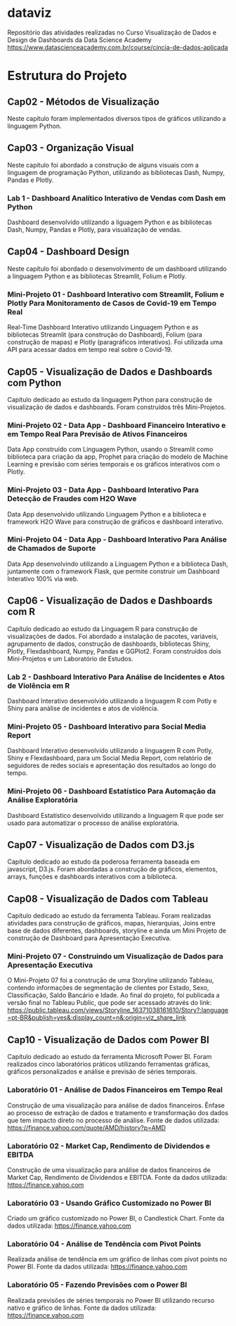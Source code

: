 # dataviz
Repositório das atividades realizadas no Curso Visualização de Dados e Design de Dashboards da Data Science Academy
https://www.datascienceacademy.com.br/course/cincia-de-dados-aplicada


# Estrutura do Projeto

## Cap02 - Métodos de Visualização
Neste capítulo foram implementados diversos tipos de gráficos utilizando a linguagem Python.

## Cap03 - Organização Visual
Neste capítulo foi abordado a construção de alguns visuais com a linguagem de programação Python, utilizando as bibliotecas Dash, Numpy, Pandas e Plotly.

### Lab 1 - Dashboard Analítico Interativo de Vendas com Dash em Python
Dashboard desenvolvido utilizando a liguagem Python e as bibliotecas Dash, Numpy, Pandas e Plotly, para visualização de vendas.

## Cap04 - Dashboard Design
Neste capítulo foi abordado o desenvolvimento de um dashboard utilizando a linguagem Python e as bibliotecas Streamlit, Folium e Plotly.

### Mini-Projeto 01 - Dashboard Interativo com Streamlit, Folium e Plotly Para Monitoramento de Casos de Covid-19 em Tempo Real
Real-Time Dashboard Interativo utilizando Linguagem  Python  e  as  bibliotecas  Streamlit  (para  construção do Dashboard), Folium (para construção de mapas) e Plotly (paragráficos interativos). Foi utilizada uma API para acessar dados em tempo real sobre o Covid-19.

## Cap05 - Visualização de Dados e Dashboards com Python
Capítulo dedicado ao estudo da linguagem Python para construção de visualização de dados e dashboards. Foram construídos três Mini-Projetos.

### Mini-Projeto 02 - Data App - Dashboard Financeiro Interativo e em Tempo Real Para Previsão de Ativos Financeiros
Data App construído com Linguagem Python, usando o Streamlit como biblioteca para criação da app, Prophet para criação do modelo de Machine Learning e previsão com séries temporais e os gráficos interativos com o Plotly.

### Mini-Projeto 03 - Data App - Dashboard Interativo Para Detecção de Fraudes com H2O Wave
Data App desenvolvido utilizando Linguagem Python e a biblioteca e framework H2O Wave para construção de gráficos e dashboard interativo.

### Mini-Projeto 04 - Data App - Dashboard Interativo Para Análise de Chamados de Suporte
Data App desenvolvindo utilizando a Linguagem Python e a biblioteca Dash, juntamente com o framework Flask, que permite construir um Dashboard Interativo 100% via web.

## Cap06 - Visualização de Dados e Dashboards com R
Capítulo dedicado ao estudo da Linguagem R para construção de visualizações de dados. Foi abordado a instalação de pacotes, variáveis, agrupamento de dados, construção de dashboards, bibliotecas Shiny, Plotly, Flexdashboard, Numpy, Pandas e GGPlot2. Foram construídos dois Mini-Projetos e um Laboratório de Estudos.

### Lab 2 - Dashboard Interativo Para Análise de Incidentes e Atos de Violência em R
Dashboard Interativo desenvolvido utilizando a linguagem R com Potly e Shiny para análise de incidentes e atos de violência.

### Mini-Projeto 05 - Dashboard Interativo para Social Media Report
Dashboard Interativo desenvolvido utilizando a linguagem R com Potly, Shiny e Flexdashboard, para um Social Media Report, com relatório de seguidores de redes sociais e apresentação dos resultados ao longo do tempo.

### Mini-Projeto 06 - Dashboard Estatístico Para Automação da Análise Exploratória
Dashboard Estatístico desenvolvido utilizando a linguagem R que pode ser usado para automatizar o processo de análise exploratória.

## Cap07 - Visualização de Dados com D3.js
Capítulo dedicado ao estudo da poderosa ferramenta baseada em javascript, D3.js. Foram abordadas a construção de gráficos, elementos, arrays, funções e dashboards interativos com a biblioteca.

## Cap08 - Visualização de Dados com Tableau
Capítulo dedicado ao estudo da ferramenta Tableau. Foram realizadas atividades para construção de gráficos, mapas, hierarquias, Joins entre base de dados diferentes, dashboards, storyline e ainda um Mini Projeto de construção de Dashboard para Apresentação Executiva.

### Mini-Projeto 07 - Construindo um Visualização de Dados para Apresentação Executiva
O Mini-Projeto 07 foi a construção de uma Storyline utilizando Tableau, contendo informações de segmentação de clientes por Estado, Sexo, Classificação, Saldo Bancário e Idade. Ao final do projeto, foi publicada a versão final no Tableau Public, que pode ser acessado através do link: https://public.tableau.com/views/Storyline_16371038161610/Story?:language=pt-BR&publish=yes&:display_count=n&:origin=viz_share_link

## Cap10 - Visualização de Dados com Power BI
Capítulo dedicado ao estudo da ferramenta Microsoft Power BI. Foram realizados cinco laboratórios práticos utilizando ferramentas gráficas, gráficos personalizados e análise e previsão de séries temporais.

### Laboratório 01 - Análise de Dados Financeiros em Tempo Real
Construção de uma visualização para análise de dados financeiros. Ênfase ao processo de extração de dados e tratamento e transformação dos dados que tem impacto direto no processo de análise.
Fonte de dados utilizada: https://finance.yahoo.com/quote/AMD/history?p=AMD

### Laboratório 02 - Market Cap, Rendimento de Dividendos e EBITDA
Construção de uma visualização para análise de dados financeiros de Market Cap, Rendimento de Dividendos e EBITDA.
Fonte da dados utilizada: https://finance.yahoo.com

### Laboratório 03 - Usando Gráfico Customizado no Power BI
Criado um gráfico customizado no Power BI, o Candlestick Chart.
Fonte da dados utilizada: https://finance.yahoo.com

### Laboratório 04 - Análise de Tendência com Pivot Points
Realizada análise de tendência em um gráfico de linhas com pivot points no Power BI.
Fonte da dados utilizada: https://finance.yahoo.com

### Laboratório 05 - Fazendo Previsões com o Power BI
Realizada previsões de séries temporais no Power BI utilizando recurso nativo e gráfico de linhas.
Fonte da dados utilizada: https://finance.yahoo.com
